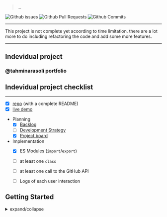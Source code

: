 > ...

![Github issues](https://img.shields.io/bitbucket/issues-raw/tahminarasoli/Portfolio?style=for-the-badge) ![Github Pull Requests](https://img.shields.io/bitbucket/pr-raw/tahminarasoli/Portfolio?style=for-the-badge) ![Github Commits](https://img.shields.io/github/commit-activity/m/tahminarasoli/Portfolio?style=for-the-badge)

---
This project is not complete yet acoording to time limitation. there are a lot more to do including refactoring the code and add some more features.

---

## Indevidual project
### @tahminarasoli portfolio

## Indevidual project checklist
---
- [X] [repo](https://github.com/tahminarasoli/Portfolio) (with a complete README)
- [X] [live demo](https://tahminarasoli.github.io/Portfolio/)
- Planning
  - [X] [Backlog](https://github.com/tahminarasoli/Portfolio/tree/master/project-planning/backlog.md)
  - [ ] [Development Strategy](https://github.com/tahminarasoli/Portfolio/tree/master/project-planning/development-strategy.md)
  - [X] [Project board](https://github.com/tahminarasoli/Portfolio/projects/9)
- Implementation
  - [X] ES Modules (`import`/`export`)
  - [ ] at least one `class`
  - [ ] at least one call to the GitHub API
  - [ ] Logs of each user interaction


## Getting Started
<details>
<summary>expand/collapse</summary>
This repository comes with some nice extras like testing, documentation and CI, but in it's heart it's just an HTML/CSS/JS website boilerplate.

### Development

To run this project locally you will need to open `index.html` in your browser using a local server. _LiveServer_, `http-server`, `study-lenses`, or any other local static server will work.

### Deployment

Push your changes, turn on GitHub pages, that's all!

When your project is deployed to GitHub pages there will be buttons rendered at the top of your page to validate your HTML, CSS, accessibility and spelling, plus a link back to the project repository.

### Installing Dependencies

There are no dependencies needed to run the website, everything is prepared to work with vanilla JavaScript. However, if you want to run tests or if you want to generate documentation for your project you will need to install the development dependencies:

- `npm install`

### Documentation

To document your project you will need to write a JSDoc comment for each function in the `/handlers` and `/app/todos.js`. You will also want to add an entry to the JSDoc in `/data.js` for each property you store in the object.

The JSDoc comments you write in the `/src` folder will be used to re-write the `DOCS.md` file each time you run `npm run document` from the root of your project.

### Testing

After installing the dev dependencies you can start writing and running tests for your .js files. Careful! In this project starter you can only test code that does not interact with the DOM, so only the `src/app/todos.js` functions will be testable (`view` methods will be tested in Node.js using `jsdom`). There are two options for running tests:

- _Individually_: You can run the tests in a single `.spec.js` using the VSCode debugger. Open the spec file you want to run, open the debugger pane, select the "current .spec.js file" option, then start debugging!
- _All at Once_: You can also run every `.spec.js` in the `/src` directory at the same time using `npm run test`. When you run the `npm run test` command all test results will be logged to the console, and a report file will be generated next to each spec file. These report files will be helpful when reviewing PRs to the `main`/`master` branch.

### Continuous Integration

This repository comes with a GitHub Action to re-build the documentation and run all the tests whenever you push to `master`/`main`, and each time you open a PR to `master`/`main`. You don't need to do anything, it works!

Having this CI action means that your master branch will always have the most up-to-date documentation, and that you can easily check test results when reviewing Pull Requests.

> ...
</details>
